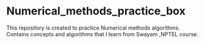 # Numerical_methods_practice_box
This repository is created to practice Numerical methods algorithms. Contains concepts and algorithms that I learn from Swayam ,NPTEL course.
